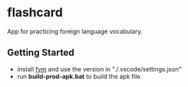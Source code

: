 # flashcard

App for practicing foreign language vocabulary.

## Getting Started

- install [fvm](https://fvm.app/documentation/getting-started/installation) and use the version in "./.vscode/settings.json"
- run **build-prod-apk.bat** to build the apk file.

